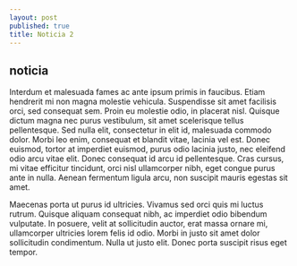 ```yaml
---
layout: post
published: true
title: Noticia 2
---
```

## noticia

Interdum et malesuada fames ac ante ipsum primis in faucibus. Etiam hendrerit mi non magna molestie vehicula. Suspendisse sit amet facilisis orci, sed consequat sem. Proin eu molestie odio, in placerat nisl. Quisque dictum magna nec purus vestibulum, sit amet scelerisque tellus pellentesque. Sed nulla elit, consectetur in elit id, malesuada commodo dolor. Morbi leo enim, consequat et blandit vitae, lacinia vel est. Donec euismod, tortor at imperdiet euismod, purus odio lacinia justo, nec eleifend odio arcu vitae elit. Donec consequat id arcu id pellentesque. Cras cursus, mi vitae efficitur tincidunt, orci nisl ullamcorper nibh, eget congue purus ante in nulla. Aenean fermentum ligula arcu, non suscipit mauris egestas sit amet.

Maecenas porta ut purus id ultricies. Vivamus sed orci quis mi luctus rutrum. Quisque aliquam consequat nibh, ac imperdiet odio bibendum vulputate. In posuere, velit at sollicitudin auctor, erat massa ornare mi, ullamcorper ultricies lorem felis id odio. Morbi in justo sit amet dolor sollicitudin condimentum. Nulla ut justo elit. Donec porta suscipit risus eget tempor. 
